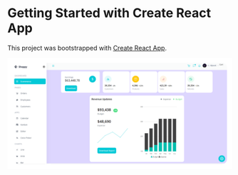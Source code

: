 # Getting Started with Create React App

This project was bootstrapped with [Create React App](https://github.com/facebook/create-react-app).

![](https://github.com/wjmmk/DashBoard-ReactAndTailwind/blob/main/public/viwe.png)
